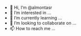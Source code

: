 - 👋 Hi, I’m @almontasr
- 👀 I’m interested in ...
- 🌱 I’m currently learning ...
- 💞️ I’m looking to collaborate on ...
- 📫 How to reach me ...

<!---
almontasr/almontasr is a ✨ special ✨ repository because its `README.md` (this file) appears on your GitHub profile.
You can click the Preview link to take a look at your changes.
--->
